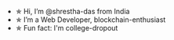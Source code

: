 - ✯ Hi, I’m @shrestha-das from India
- ✯ I’m a Web Developer, blockchain-enthusiast
- ✯ Fun fact: I'm college-dropout

<!---
shrestha-das/shrestha-das is a ✨ special ✨ repository because its `README.md` (this file) appears on your GitHub profile.
You can click the Preview link to take a look at your changes.
--->

